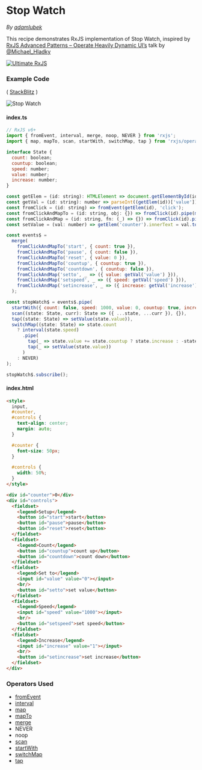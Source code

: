 # Stop Watch

_By [adamlubek](https://github.com/adamlubek)_

This recipe demonstrates RxJS implementation of Stop Watch, inspired by
[RxJS Advanced Patterns – Operate Heavily Dynamic UI’s](https://www.youtube.com/watch?v=XKfhGntZROQ)
talk by [@Michael_Hladky](https://twitter.com/michael_hladky)

[![Ultimate RxJS](https://drive.google.com/uc?export=view&id=1htrban3k3Z8CxiKwEV6bdmxW5Wu8xdWX "Ultimate RxJS")](https://ultimatecourses.com/courses/rxjs?ref=4)

### Example Code

( [StackBlitz](https://stackblitz.com/edit/rxjs-stop-watch?file=index.ts) )

![Stop Watch](https://drive.google.com/uc?export=view&id=14kiNGgR8laJq4a2gEvInNyTPXLVbWH5l)

#### index.ts

```js
// RxJS v6+
import { fromEvent, interval, merge, noop, NEVER } from 'rxjs';
import { map, mapTo, scan, startWith, switchMap, tap } from 'rxjs/operators';

interface State {
  count: boolean;
  countup: boolean;
  speed: number;
  value: number;
  increase: number;
}

const getElem = (id: string): HTMLElement => document.getElementById(id);
const getVal = (id: string): number => parseInt((getElem(id))['value']);
const fromClick = (id: string) => fromEvent(getElem(id), 'click');
const fromClickAndMapTo = (id: string, obj: {}) => fromClick(id).pipe(mapTo(obj));
const fromClickAndMap = (id: string, fn: (_) => {}) => fromClick(id).pipe(map(fn));
const setValue = (val: number) => getElem('counter').innerText = val.toString()

const events$ =
  merge(
    fromClickAndMapTo('start', { count: true }),
    fromClickAndMapTo('pause', { count: false }),
    fromClickAndMapTo('reset', { value: 0 }),
    fromClickAndMapTo('countup', { countup: true }),
    fromClickAndMapTo('countdown', { countup: false }),
    fromClickAndMap('setto', _ => ({ value: getVal('value') })),
    fromClickAndMap('setspeed', _ => ({ speed: getVal('speed') })),
    fromClickAndMap('setincrease', _ => ({ increase: getVal('increase') }))
  );

const stopWatch$ = events$.pipe(
  startWith({ count: false, speed: 1000, value: 0, countup: true, increase: 1 }),
  scan((state: State, curr): State => ({ ...state, ...curr }), {}),
  tap((state: State) => setValue(state.value)),
  switchMap((state: State) => state.count
    ? interval(state.speed)
      .pipe(
        tap(_ => state.value += state.countup ? state.increase : -state.increase),
        tap(_ => setValue(state.value))
      )
    : NEVER)
);

stopWatch$.subscribe();
```

#### index.html

```html
<style>
  input,
  #counter,
  #controls {
    text-align: center;
    margin: auto;
  }

  #counter {
    font-size: 50px;
  }

  #controls {
    width: 50%;
  }
</style>

<div id="counter">0</div>
<div id="controls">
  <fieldset>
    <legend>Setup</legend>
    <button id="start">start</button>
    <button id="pause">pause</button>
    <button id="reset">reset</button>
  </fieldset>
  <fieldset>
    <legend>Count</legend>
    <button id="countup">count up</button>
    <button id="countdown">count down</button>
  </fieldset>
  <fieldset>
    <legend>Set to</legend>
    <input id="value" value="0"></input>
    <br/>
    <button id="setto">set value</button>
  </fieldset>
  <fieldset>
    <legend>Speed</legend>
    <input id="speed" value="1000"></input>
    <br/>
    <button id="setspeed">set speed</button>
  </fieldset>
  <fieldset>
    <legend>Increase</legend>
    <input id="increase" value="1"></input>
    <br/>
    <button id="setincrease">set increase</button>
  </fieldset>
</div>
```

### Operators Used

- [fromEvent](../operators/creation/fromevent.md)
- [interval](../operators/creation/interval.md)
- [map](../operators/transformation/map.md)
- [mapTo](../operators/transformation/mapto.md)
- [merge](../operators/transformation/map.md)
- NEVER
- noop
- [scan](../operators/transformation/scan.md)
- [startWith](../operators/combination/startwith.md)
- [switchMap](../operators/transformation/switchmap.md)
- [tap](../operators/utility/do.md)
